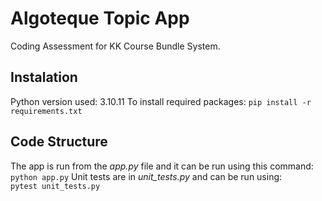 # Algoteque Topic App
Coding Assessment for KK Course Bundle System.

## Instalation

Python version used: 3.10.11
To install required packages: `pip install -r requirements.txt`

## Code Structure
The app is run from the *app.py* file and it can be run using this command:   
`python app.py`
Unit tests are in *unit_tests.py* and can be run using:   
`pytest unit_tests.py`   